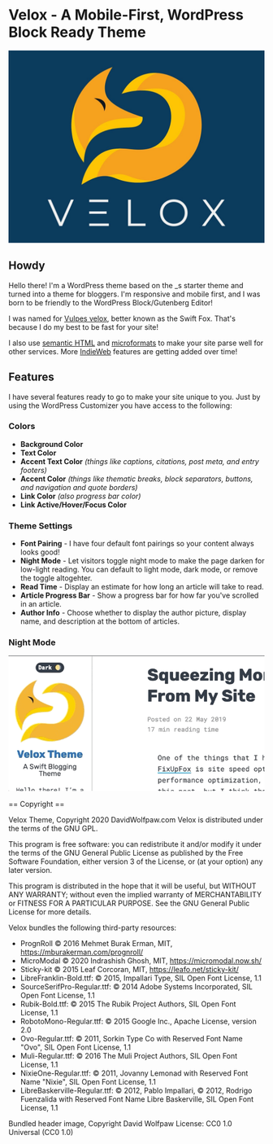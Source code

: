 # Velox - A Mobile-First, WordPress Block Ready Theme
![Velox Theme icon](screenshots/screenshot.jpg)

## Howdy

Hello there! I'm a WordPress theme based on the _s starter theme and turned into a theme for bloggers. I'm responsive and mobile first, and I was born to be friendly to the WordPress Block/Gutenberg Editor! 

I was named for [Vulpes velox](https://en.wikipedia.org/wiki/Swift_fox), better known as the Swift Fox. That's because I do my best to be fast for your site!

I also use [semantic HTML](https://developer.mozilla.org/en-US/docs/Glossary/Semantics#Semantics_in_HTML) and [microformats](http://microformats.org/) to make your site parse well for other services. More [IndieWeb](https://indieweb.org/) features are getting added over time!

## Features

I have several features ready to go to make your site unique to you. Just by using the WordPress Customizer you have access to the following:

### Colors
*  __Background Color__
*  __Text Color__
*  __Accent Text Color__ _(things like captions, citations, post meta, and entry footers)_
*  __Accent Color__ _(things like thematic breaks, block separators, buttons, and navigation and quote borders)_
* __Link Color__ _(also progress bar color)_
* __Link Active/Hover/Focus Color__
### Theme Settings
* __Font Pairing__ - I have four default font pairings so your content always looks good!
* __Night Mode__ - Let visitors toggle night mode to make the page darken for low-light reading. You can default to light mode, dark mode, or remove the toggle altogehter.
* __Read Time__ - Display an estimate for how long an article will take to read.
* __Article Progress Bar__ - Show a progress bar for how far you've scrolled in an article.
* __Author Info__ - Choose whether to display the author picture, display name, and description at the bottom of articles.

### Night Mode
![Night Mode Animation](screenshots/night-mode.gif)

== Copyright ==

Velox Theme, Copyright 2020 DavidWolfpaw.com
Velox is distributed under the terms of the GNU GPL.

This program is free software: you can redistribute it and/or modify
it under the terms of the GNU General Public License as published by
the Free Software Foundation, either version 3 of the License, or
(at your option) any later version.

This program is distributed in the hope that it will be useful,
but WITHOUT ANY WARRANTY; without even the implied warranty of
MERCHANTABILITY or FITNESS FOR A PARTICULAR PURPOSE. See the
GNU General Public License for more details.

Velox bundles the following third-party resources:

* PrognRoll © 2016 Mehmet Burak Erman, MIT, https://mburakerman.com/prognroll/
* MicroModal © 2020 Indrashish Ghosh, MIT, https://micromodal.now.sh/
* Sticky-kit © 2015 Leaf Corcoran, MIT, https://leafo.net/sticky-kit/
* LibreFranklin-Bold.ttf: © 2015, Impallari Type, SIL Open Font License, 1.1
* SourceSerifPro-Regular.ttf: © 2014 Adobe Systems Incorporated, SIL Open Font License, 1.1
* Rubik-Bold.ttf: © 2015 The Rubik Project Authors, SIL Open Font License, 1.1
* RobotoMono-Regular.ttf: © 2015 Google Inc., Apache License, version 2.0
* Ovo-Regular.ttf: © 2011, Sorkin Type Co with Reserved Font Name "Ovo", SIL Open Font License, 1.1
* Muli-Regular.ttf: © 2016 The Muli Project Authors, SIL Open Font License, 1.1
* NixieOne-Regular.ttf: © 2011, Jovanny Lemonad with Reserved Font Name "Nixie", SIL Open Font License, 1.1
* LibreBaskerville-Regular.ttf: © 2012, Pablo Impallari, © 2012, Rodrigo Fuenzalida with Reserved Font Name Libre Baskerville, SIL Open Font License, 1.1

Bundled header image, Copyright David Wolfpaw
License: CC0 1.0 Universal (CC0 1.0)
